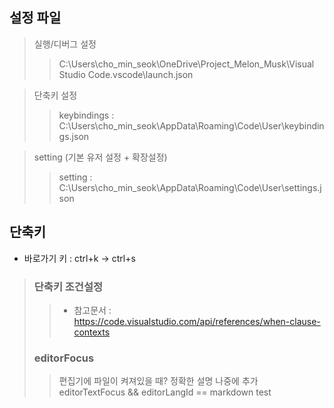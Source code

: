 
## 설정 파일
> 실행/디버그 설정
>> C:\Users\cho_min_seok\OneDrive\Project_Melon_Musk\Visual Studio Code\.vscode\launch.json

> 단축키 설정
>> keybindings : C:\Users\cho_min_seok\AppData\Roaming\Code\User\keybindings.json  

> setting (기본 유저 설정 + 확장설정)
>> setting : C:\Users\cho_min_seok\AppData\Roaming\Code\User\settings.json  



## 단축키
- 바로가기 키 : ctrl+k -> ctrl+s
> ### 단축키 조건설정
>> - 참고문서 : https://code.visualstudio.com/api/references/when-clause-contexts
> ### editorFocus
>> 편집기에 파일이 켜져있을 때? 정확한 설명 나중에 추가  
>> editorTextFocus && editorLangId == markdown test 